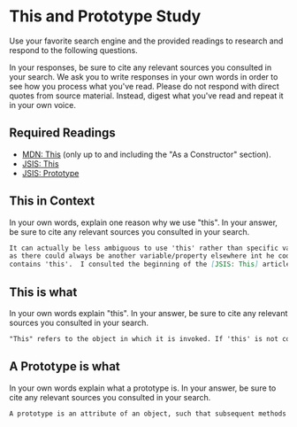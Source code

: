 # This and Prototype Study

Use your favorite search engine and the provided readings to research and
respond to the following questions.

In your responses, be sure to cite any relevant sources you consulted in your
search. We ask you to write responses in your own words in order to see how you
process what you've read. Please do not respond with direct quotes from source
material. Instead, digest what you've read and repeat it in your own voice.

## Required Readings

-   [MDN: This](https://developer.mozilla.org/en-US/docs/Web/JavaScript/Reference/Operators/this)
(only up to and including the "As a Constructor" section).
-   [JSIS: This](http://javascriptissexy.com/understand-javascripts-this-with-clarity-and-master-it/)
-   [JSIS: Prototype](http://javascriptissexy.com/javascript-prototype-in-plain-detailed-language/)

## This in Context

In your own words, explain one reason why we use "this". In your answer, be
sure to cite any relevant sources you consulted in your search.

```md
It can actually be less ambiguous to use 'this' rather than specific variable/property names,
as there could always be another variable/property elsewhere int he code that you are unaware of.  Using 'this' ensures that you are only referencing the object that invokes the variable/property that
contains 'this'.  I consulted the beginning of the [JSIS: This] article above.
```

## This is what

In your own words explain "this".  In your answer, be
sure to cite any relevant sources you consulted in your search.

```md
"This" refers to the object in which it is invoked. If 'this' is not contained within an object, then it refers to the global 'window' object in JS, or is simply undefined using 'strict' JS. I consulted the [JSIS: This] article above.
```

## A Prototype is what

In your own words explain what a prototype is.  In your answer, be
sure to cite any relevant sources you consulted in your search.

```md
A prototype is an attribute of an object, such that subsequent methods and objects constructed/created or based upon that initial object will inherit that prototype.  I consulted the [JSIS: Prototype] article above.
```
